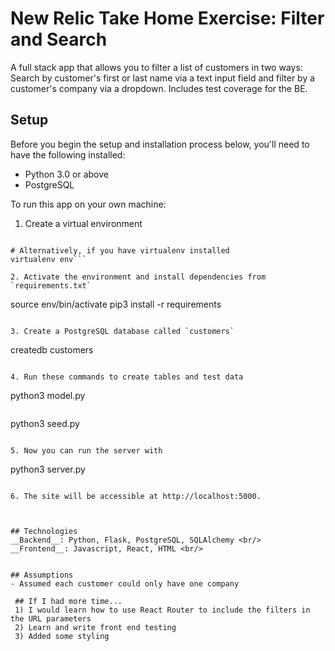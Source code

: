 # New Relic Take Home Exercise: Filter and Search


A full stack app that allows you to filter a list of customers in two ways: Search by customer's first or last name via a text input field and filter by a customer's company via a dropdown. Includes test coverage for the BE.

## Setup

Before you begin the setup and installation process below, you'll need to have
the following installed:

- Python 3.0 or above
- PostgreSQL

To run this app on your own machine:


1. Create a virtual environment

```python3 -m venv env

# Alternatively, if you have virtualenv installed
virtualenv env```

2. Activate the environment and install dependencies from `requirements.txt`

```
source env/bin/activate
pip3 install -r requirements
```

3. Create a PostgreSQL database called `customers`

```
createdb customers
```

4. Run these commands to create tables and test data

```
python3 model.py 
```
```
python3 seed.py
```

5. Now you can run the server with

```
python3 server.py
```

6. The site will be accessible at http://localhost:5000.



## Technologies
__Backend__: Python, Flask, PostgreSQL, SQLAlchemy <br/>
__Frontend__: Javascript, React, HTML <br/>


## Assumptions
- Assumed each customer could only have one company
 
 ## If I had more time...
 1) I would learn how to use React Router to include the filters in the URL parameters
 2) Learn and write front end testing
 3) Added some styling


